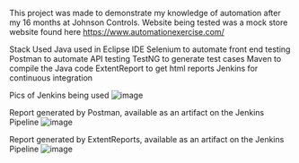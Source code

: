 This project was made to demonstrate my knowledge of automation after my 16 months at Johnson Controls. 
Website being tested was a mock store website found here https://www.automationexercise.com/

Stack Used
Java used in Eclipse IDE
Selenium to automate front end testing
Postman to automate API testing
TestNG to generate test cases
Maven to compile the Java code
ExtentReport to get html reports
Jenkins for continuous integration

Pics of Jenkins being used
![image](https://github.com/DavesPersonalProjects/Automation-Framework-Project/assets/96699127/bf200b74-8269-457d-8eeb-0d858673ce6f)

Report generated by Postman, available as an artifact on the Jenkins Pipeline
![image](https://github.com/DavesPersonalProjects/Automation-Framework-Project/assets/96699127/5c92f41a-93ed-49ff-bc21-04932d7e7708)

Report generated by ExtentReports, available as an artifact on the Jenkins Pipeline
![image](https://github.com/DavesPersonalProjects/Automation-Framework-Project/assets/96699127/283bd5eb-fe7e-4b0a-aed3-2136ded345b8)

